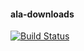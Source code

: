 #### ala-downloads

[![Build Status](https://travis-ci.org/mbohun/ala-downloads.svg?branch=master)](https://travis-ci.org/mbohun/ala-downloads)
